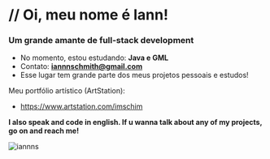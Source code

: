 <h1 align="left">// Oi, meu nome é Iann!</h1>
<h3 align="left">Um grande amante de full-stack development</h3>

- No momento, estou estudando: **Java e GML**
- Contato: **iannnschmith@gmail.com**
- Esse lugar tem grande parte dos meus projetos pessoais e estudos!

Meu portfólio artístico (ArtStation): 
- https://www.artstation.com/imschim

**I also speak and code in english. If u wanna talk about any of my projects, go on and reach me!**
<p><img align="center" src="https://github-readme-streak-stats.herokuapp.com/?user=iannns&" alt="iannns" /></p>

